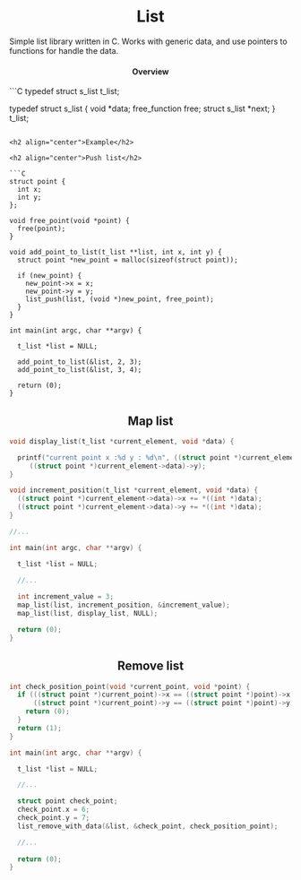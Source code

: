<h1 align="center">List</h1>

Simple list library written in C. Works with generic data, and use pointers to functions for handle the data.

<h4 align="center">Overview</h4>
```C
typedef struct s_list t_list;

typedef struct          s_list
{
  void                  *data;
  free_function         free;
  struct s_list         *next;
}                       t_list;
```

<h2 align="center">Example</h2>

<h2 align="center">Push list</h2>

```C
struct point {
  int x;
  int y;
};

void free_point(void *point) {
  free(point);
}

void add_point_to_list(t_list **list, int x, int y) {
  struct point *new_point = malloc(sizeof(struct point));

  if (new_point) {
    new_point->x = x;
    new_point->y = y;
    list_push(list, (void *)new_point, free_point);
  }
}

int main(int argc, char **argv) {

  t_list *list = NULL;

  add_point_to_list(&list, 2, 3);
  add_point_to_list(&list, 3, 4);

  return (0);
}
```

<h2 align="center">Map list</h2>

```C
void display_list(t_list *current_element, void *data) {

  printf("current point x :%d y : %d\n", ((struct point *)current_element->data)->x,
	 ((struct point *)current_element->data)->y);
}

void increment_position(t_list *current_element, void *data) {
  ((struct point *)current_element->data)->x += *((int *)data);
  ((struct point *)current_element->data)->y += *((int *)data);
}

//...

int main(int argc, char **argv) {

  t_list *list = NULL;

  //...
  
  int increment_value = 3;
  map_list(list, increment_position, &increment_value);
  map_list(list, display_list, NULL);

  return (0);
}
```

<h2 align="center">Remove list</h2>

```C
int check_position_point(void *current_point, void *point) {
  if (((struct point *)current_point)->x == ((struct point *)point)->x &&
      ((struct point *)current_point)->y == ((struct point *)point)->y) {
    return (0);
  }
  return (1);
}

int main(int argc, char **argv) {

  t_list *list = NULL;

  //...

  struct point check_point;
  check_point.x = 6;
  check_point.y = 7;
  list_remove_with_data(&list, &check_point, check_position_point);

  //...
  
  return (0);
}
```
